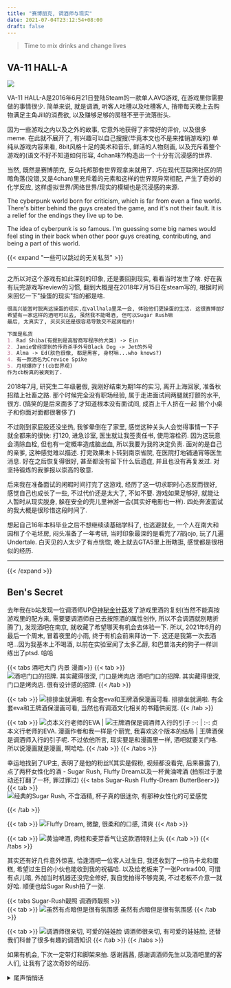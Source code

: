```yaml
---
title: "赛博朋克, 调酒师与现实"
date: 2021-07-04T23:12:54+08:00
draft: false
---
```


> Time to mix drinks and change lives

<!--more-->

## VA-11 HALL-A

![](https://xxuanstorage.blob.core.windows.net/xxuancc/va11.png)

VA-11 HALL-A是2016年6月21日登陆Steam的一款单人AVG游戏, 在游戏里你需要做的事情很少. 简单来说, 就是调酒, 听客人吐槽以及吐槽客人, 捎带每天晚上去购物满足主角Jill的消费欲, 以及赚够足够的房租不至于流落街头.
 
因为一些游戏之内以及之外的故事, 它意外地获得了非常好的评价, 以及很多meme. 在此就不展开了, 有兴趣可以自己搜搜(毕竟本文也不是来推销游戏的) 单纯从游戏内容来看, 8bit风格十足的美术和音乐, 鲜活的人物刻画, 以及充斥着整个游戏的(语文不好不知道如何形容, 4chan味?)构造出一个十分有沉浸感的世界.

当然, 既然是赛博朋克, 反乌托邦那套世界观拿来就用了. 巧在现代互联网社区的阴暗角落(没错,又是4chan)里充斥着的元素和这样的世界观异常相配, 产生了奇妙的化学反应, 这样虚拟世界/网络世界/现实的模糊也是沉浸感的来源.

The cyberpunk world born for criticism, which is far from even a fine world. There's bitter behind the guys created the game, and it's not their fault. It is a relief for the endings they live up to be.

The idea of cyberpunk is so famous. I'm guessing some big names would feel sting in their back when other poor guys creating, contributing, and being a part of this world.

{{< expand "一些可以跳过的无关私货" >}}

---
之所以对这个游戏有如此深刻的印象, 还是要回到现实, 看看当时发生了啥. 好在我有玩完游戏写review的习惯, 翻到大概是在2018年7月15日在steam写的, 根据时间来回忆一下"操蛋的现实"指的都是啥.

```markdown
很高兴能暂时脱离这操蛋的现实,在vallhala里呆一会, 体验他们更操蛋的生活. 这很赛博朋克.
希望有一家这样的酒吧可以去, 虽然我不能喝酒, 但可以Sugar Rush嘛
最后, 太真实了, 买买买还是很容易导致交不起房租的!

下面是私货
1. Rad Shiba(有提到是高智商写程序的犬类) -> Ein
2. Jamie曾经提到的传奇杀手外号Black Dog -> Jet的外号
3. Alma -> Ed(肤色很像, 都是黑客, 身材嘛...who knows?)
4. 有一款酒名为Crevice Spike
5. 月球爆炸了!(cb世界观)
作为cb粉真的被爽到了.
```

2018年7月, 研究生二年级暑假, 我刚好结束为期1年的实习, 离开上海回家, 准备秋招踏上社畜之路. 那个时候完全没有职场经验, 属于走进面试间两腿就打颤的水平, 很方. (搞笑的是后来面多了才知道根本没有面试间, 成百上千人挤在一起 搬个小桌子和你面对面都很奢侈了)

不过刚到家屁股还没坐热, 我爹晕倒在了家里, 感觉这种关头人会觉得事情一下子就全都来的很快: 打120, 进急诊室, 医生就让我签责任书, 使用溶栓药. 因为这玩意会清除血栓, 但也有一定概率造成脑出血, 所以我要为我的决定负责. 面对的是自己的亲爹, 这种感觉难以描述. 打完效果未卜转到南京省院, 在医院打地铺通宵等医生消息. 好在之后恢复得很好, 甚至都没有留下什么后遗症, 并且也没有再复发过. 对坚持锻炼的我爹报以崇高的敬意.

后来我在准备面试的闲暇时间打完了这游戏, 经历了这一切求职时心态反而很好, 感觉自己也成长了一些, 不过代价还是太大了, 不如不要. 游戏如果足够好, 就能让人暂时从现实脱身, 躲在安全的壳儿里神游一会(其实好电影也一样). 四处奔波面试的我大概是很珍惜这段时间了.

想起自己16年本科毕业之后不想继续读基础学科了, 也逃避就业, 一个人在南大和园租了个毛坯房, 闷头准备了一年考研, 当时印象最深的是看完了7部jojo, 玩了几遍Undertale. 白天见的人太少了有点恍惚, 晚上就去GTA5里上街瞎逛, 感觉都是很相似的经历.

---

{{< /expand >}}

## Ben's Secret

去年我在b站发现一位调酒师UP[@神秘金针菇](https://space.bilibili.com/2403594)发了游戏里酒的复刻(当然不能真按游戏里的配方来, 需要要调酒师自己去按照酒的属性创作, 所以不会调酒就别瞎折腾了), 发现酒吧在南京, 就收藏了希望哪天有机会去体验一下. 所以, 2021年6月的最后一个周末, 冒着夜里的小雨, 终于有机会前来拜访一下. 这还是我第一次去酒吧...因为我基本上不喝酒, 以前在实验室闻了太多乙醇, 和巴普洛夫的狗子一样训练出了ptsd. 哈哈

{{< tabs 酒吧大门 内景 漫画>}}
  {{< tab >}}
  ![酒吧门口的招牌. 其实藏得很深, 门口是烤肉店](https://xxuanstorage.blob.core.windows.net/xxuancc/va11_bar_entrance.jpg)
  酒吧门口的招牌. 其实藏得很深, 门口是烤肉店. 很有设计感的招牌.
  {{< /tab >}}
  
  {{< tab >}}
  ![排排坐就满啦. 有全套eva和王牌酒保漫画可看.](https://xxuanstorage.blob.core.windows.net/xxuancc/va11_bar.jpg)
  排排坐就满啦. 有全套eva和王牌酒保漫画可看, 当然也有调酒文化相关的书籍供阅览. 
  {{< /tab >}}
  
  {{< tab >}}
![贞本义行老师的EVA](https://xxuanstorage.blob.core.windows.net/xxuancc/va11_manga_eva.jpg) | ![王牌酒保是调酒师入行的引子](https://xxuanstorage.blob.core.windows.net/xxuancc/va11_manga_bartender.jpg)
:-: | :-: 
贞本义行老师的EVA. 漫画作者和我一样是个丽党, 我喜欢这个版本的结局 | 王牌酒保是调酒师入行的引子呢. 不过依他所言, 现实要是和漫画里一样, 酒吧就要关门咯. 所以说漫画就是漫画, 啊哈哈.
  {{< /tab >}}
{{< /tabs >}}

幸运地找到了UP主, 表明了是他的粉丝!(其实是假粉, 视频都没看完, 后来暴露了), 点了两杯女性化的酒 - Sugar Rush, Fluffy Dream以及一杯黄油啤酒 (拍照过于激动还打翻了一杯, 罪过罪过)
{{< tabs Sugar-Rush Fluffy-Dream ButterBeer>}}
  {{< tab >}}
  ![经典的Sugar Rush, 不含酒精, 杯子真的很迷你, 有那种女性化的可爱感觉](https://xxuanstorage.blob.core.windows.net/xxuancc/va11_sugar_rush.jpg)
  
  {{< /tab >}}
  
  {{< tab >}}
  ![Fluffy Dream, 微酸, 很柔和的口感, 清爽](https://xxuanstorage.blob.core.windows.net/xxuancc/va11_fluffy_dream.jpg)
  {{< /tab >}}
  
  {{< tab >}}
  ![黄油啤酒, 肉桂和麦芽香气让这款酒特别上头](https://xxuanstorage.blob.core.windows.net/xxuancc/va11_beer.jpg)
  {{< /tab >}}
{{< /tabs >}}

其实还有好几件意外惊喜, 恰逢酒吧一位客人过生日, 我还收到了一份马卡龙和蛋糕, 希望过生日的小伙也能收到我的祝福哈. 以及给老板来了一张Portra400, 可惜有点儿暗, 外加当时机器还没完全修好, 我自觉拍得不够完美, 不过老板不介意一就好哈. 顺便也给Sugar Rush拍了一张.

{{< tabs Sugar-Rush靓照 调酒师靓照 >}}  
  {{< tab >}}
  ![虽然有点暗但是很有氛围感](https://xxuanstorage.blob.core.windows.net/xxuancc/va11_sugar_rush_p400.jpg)
  虽然有点暗但是很有氛围感
  {{< /tab >}}
  
  {{< tab >}}
  ![调酒师很亲切, 可爱的娃娃脸](https://xxuanstorage.blob.core.windows.net/xxuancc/va11_boss_p400.jpg)
  调酒师很亲切, 有可爱的娃娃脸, 还替我们科普了很多有趣的调酒知识
  {{< /tab >}}
{{< /tabs >}}

如果有机会, 下次一定带灯和脚架来拍. 感谢茜茜, 感谢调酒师先生以及酒吧里的客人们, 让我有了这次奇妙的经历.

<details>
  <summary>尾声悄悄话</summary>

2021年了, 我的经历还要以图文这朴素的方式记录, 而不是2077里的超梦, 科技发展也太慢了吧? 什么时候能去火星啊. 望天.
</details>